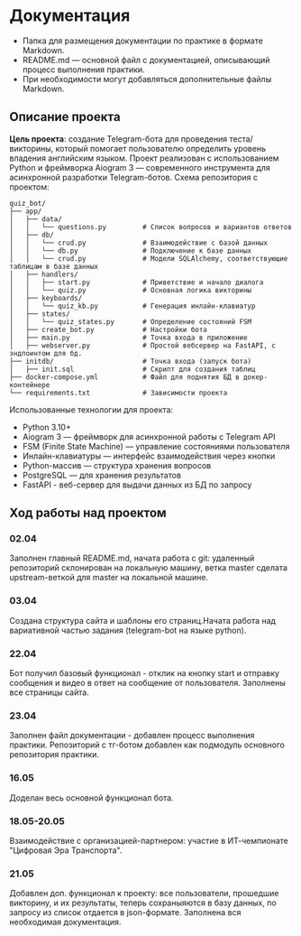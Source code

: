 # Документация

- Папка для размещения документации по практике в формате Markdown.
- README.md — основной файл с документацией, описывающий процесс выполнения практики.
- При необходимости могут добавляться дополнительные файлы Markdown.

## Описание проекта

**Цель проекта**: создание Telegram-бота для проведения теста/викторины, который помогает пользователю определить уровень владения английским языком. Проект реализован с использованием Python и фреймворка Aiogram 3 — современного инструмента для асинхронной разработки Telegram-ботов.
Схема репозитория с проектом:
```
quiz_bot/
├── app/
│   ├── data/
│   │   └── questions.py         # Список вопросов и вариантов ответов
│   ├── db/
│   │   └── crud.py              # Взаимодействие с базой данных
│   │   └── db.py                # Подключение к базе данных
│   │   └── crud.py              # Модели SQLAlchemy, соответствующие таблицам в базе данных
│   ├── handlers/
│   │   ├── start.py             # Приветствие и начало диалога
│   │   └── quiz.py              # Основная логика викторины
│   ├── keyboards/
│   │   └── quiz_kb.py           # Генерация инлайн-клавиатур
│   ├── states/
│   │   └── quiz_states.py       # Определение состояний FSM
│   ├── create_bot.py            # Настройки бота
│   ├── main.py                  # Точка входа в приложение
│   ├── webserver.py             # Простой вебсервер на FastAPI, с эндпоинтом для бд.
├── initdb/                      # Точка входа (запуск бота)
│   ├── init.sql                 # Скрипт для создания таблиц
├── docker-compose.yml           # Файл для поднятия БД в докер-контейнере
└── requirements.txt             # Зависимости проекта
```

Использованные технологии для проекта:
- Python 3.10+
- Aiogram 3 — фреймворк для асинхронной работы с Telegram API
- FSM (Finite State Machine) — управление состояниями пользователя
- Инлайн-клавиатуры — интерфейс взаимодействия через кнопки
- Python-массив — структура хранения вопросов
- PostgreSQL — для хранения результатов
- FastAPI - веб-сервер для выдачи данных из БД по запросу

## Ход работы над проектом
### 02.04
Заполнен главный REАDME.md, начата работа с git: удаленный репозиторий склонирован на локальную машину, ветка master сделата upstream-веткой для master на локальной машине.

### 03.04
Создана структура сайта и шаблоны его страниц.Начата работа над вариативной частью задания (telegram-bot на языке python).

### 22.04
Бот получил базовый функционал - отклик на кнопку start и отправку сообщения и видео в ответ на сообщение от пользователя.
Заполнены все страницы сайта.

### 23.04
Заполнен файл документации - добавлен процесс выполнения практики. Репозиторий с тг-ботом добавлен как подмодуль основного репозитория практики.

### 16.05 
Доделан весь основной функционал бота.

### 18.05-20.05
Взаимодействие с организацией-партнером: участие в ИТ-чемпионате "Цифровая Эра Транспорта".

### 21.05
Добавлен доп. функционал к проекту: все пользователи, прошедшие викторину, и их результаты, теперь сохраныяются в базу данных, по запросу из список отдается в json-формате. Заполнена вся необходимая документация.





